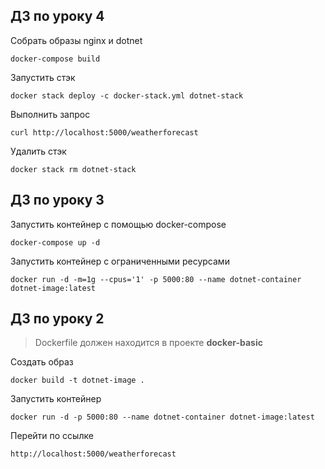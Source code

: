 ## ДЗ по уроку 4

Собрать образы nginx и dotnet
```
docker-compose build
```

Запустить стэк
```
docker stack deploy -c docker-stack.yml dotnet-stack
```

Выполнить запрос
```
curl http://localhost:5000/weatherforecast
```

Удалить стэк
```
docker stack rm dotnet-stack
```

## ДЗ по уроку 3

Запустить контейнер с помощью docker-compose
```
docker-compose up -d
```

Запустить контейнер с ограниченными ресурсами
```
docker run -d -m=1g --cpus='1' -p 5000:80 --name dotnet-container dotnet-image:latest
```

## ДЗ по уроку 2

> Dockerfile должен находится в проекте **docker-basic**

Создать образ
```
docker build -t dotnet-image .
```

Запустить контейнер
```
docker run -d -p 5000:80 --name dotnet-container dotnet-image:latest
```

Перейти по ссылке

```
http://localhost:5000/weatherforecast
```
